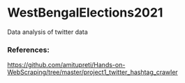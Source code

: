 # WestBengalElections2021

Data analysis of twitter data

### References:

https://github.com/amitupreti/Hands-on-WebScraping/tree/master/project1_twitter_hashtag_crawler
